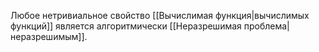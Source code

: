 Любое нетривиальное свойство [[Вычислимая функция|вычислимых функций]] является алгоритмически [[Неразрешимая проблема|неразрешимым]].